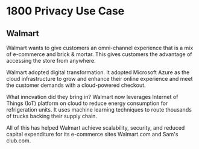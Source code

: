 # 1800 Privacy Use Case

## Walmart

Walmart wants to give customers an omni-channel experience that is a mix of e-commerce and brick & mortar. This gives customers the advantage of accessing the store from anywhere.

Walmart adopted digital transformation. It adopted Microsoft Azure as the cloud infrastructure to grow and enhance their online experience and meet the customer demands with a cloud-powered checkout.

What innovation did they bring in? Walmart now leverages Internet of Things (IoT) platform on cloud to reduce energy consumption for refrigeration units. It uses machine learning techniques to route thousands of trucks backing their supply chain.

All of this has helped Walmart achieve scalability, security, and reduced capital expenditure for its e-commerce sites Walmart.com and Sam's club.com.
